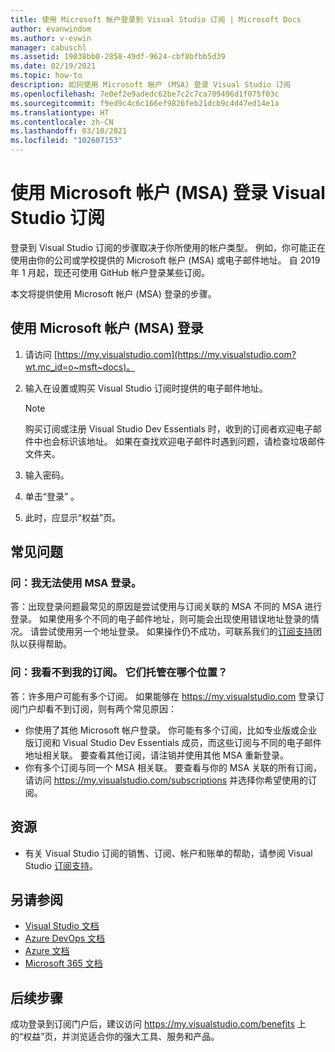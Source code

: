 ```yaml
---
title: 使用 Microsoft 帐户登录到 Visual Studio 订阅 | Microsoft Docs
author: evanwindom
ms.author: v-evwin
manager: cabuschl
ms.assetid: 19038bb0-2858-49df-9624-cbf8bfbb5d39
ms.date: 02/19/2021
ms.topic: how-to
description: 如何使用 Microsoft 帐户 (MSA) 登录 Visual Studio 订阅
ms.openlocfilehash: 7e0ef2e9adedc62be7c2c7ca709496d1f075f03c
ms.sourcegitcommit: f9ed9c4c6c166ef9826feb21dcb9c4d47ed14e1a
ms.translationtype: HT
ms.contentlocale: zh-CN
ms.lasthandoff: 03/10/2021
ms.locfileid: "102607153"
---
```

# <a name="signing-in-to-your-visual-studio-subscriptions-with-your-microsoft-account-msa"></a>使用 Microsoft 帐户 (MSA) 登录 Visual Studio 订阅

登录到 Visual Studio 订阅的步骤取决于你所使用的帐户类型。  例如，你可能正在使用由你的公司或学校提供的 Microsoft 帐户 (MSA) 或电子邮件地址。  自 2019 年 1 月起，现还可使用 GitHub 帐户登录某些订阅。 

本文将提供使用 Microsoft 帐户 (MSA) 登录的步骤。

## <a name="signing-in-with-your-microsoft-account-msa"></a>使用 Microsoft 帐户 (MSA) 登录
1. 请访问 [https://my.visualstudio.com](https://my.visualstudio.com?wt.mc_id=o~msft~docs)。
2. 输入在设置或购买 Visual Studio 订阅时提供的电子邮件地址。

   > [!NOTE]
   > 购买订阅或注册 Visual Studio Dev Essentials 时，收到的订阅者欢迎电子邮件中也会标识该地址。 如果在查找欢迎电子邮件时遇到问题，请检查垃圾邮件文件夹。

3. 输入密码。
4. 单击“登录”  。
5. 此时，应显示“权益”页。

## <a name="frequently-asked-questions"></a>常见问题
### <a name="q--im-unable-to-sign-in-using-my-msa"></a>问：我无法使用 MSA 登录。  
答：出现登录问题最常见的原因是尝试使用与订阅关联的 MSA 不同的 MSA 进行登录。  如果使用多个不同的电子邮件地址，则可能会出现使用错误地址登录的情况。  请尝试使用另一个地址登录。  如果操作仍不成功，可联系我们的[订阅支持](https://visualstudio.microsoft.com/subscriptions/support/)团队以获得帮助。  

### <a name="q--i-cant-see-my-subscription-where-is-it"></a>问：我看不到我的订阅。 它们托管在哪个位置？
答：许多用户可能有多个订阅。  如果能够在 https://my.visualstudio.com 登录订阅门户却看不到订阅，则有两个常见原因：
- 你使用了其他 Microsoft 帐户登录。  你可能有多个订阅，比如专业版或企业版订阅和 Visual Studio Dev Essentials 成员，而这些订阅与不同的电子邮件地址相关联。 要查看其他订阅，请注销并使用其他 MSA 重新登录。
- 你有多个订阅与同一个 MSA 相关联。  要查看与你的 MSA 关联的所有订阅，请访问 https://my.visualstudio.com/subscriptions 并选择你希望使用的订阅。 

## <a name="resources"></a>资源 
- 有关 Visual Studio 订阅的销售、订阅、帐户和账单的帮助，请参阅 Visual Studio [订阅支持](https://aka.ms/vssubscriberhelp)。

## <a name="see-also"></a>另请参阅
- [Visual Studio 文档](/visualstudio/)
- [Azure DevOps 文档](/azure/devops/)
- [Azure 文档](/azure/)
- [Microsoft 365 文档](/microsoft-365/)

## <a name="next-steps"></a>后续步骤
成功登录到订阅门户后，建议访问 https://my.visualstudio.com/benefits 上的“权益”页，并浏览适合你的强大工具、服务和产品。